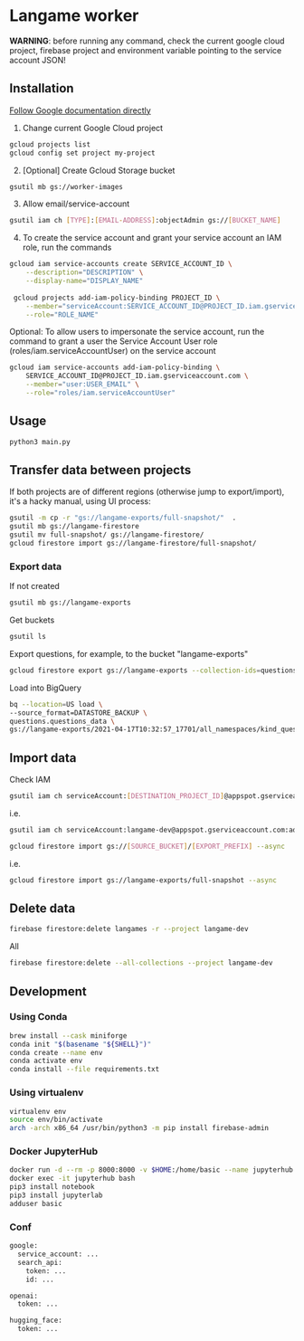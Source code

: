# Langame worker

**WARNING**: before running any command, check the current google cloud project, firebase project and environment variable pointing to the service account JSON!


## Installation

[Follow Google documentation directly](https://cloud.google.com/container-registry/docs/access-control#before_you_begin
)

1. Change current Google Cloud project
```bash
gcloud projects list
gcloud config set project my-project
```

2. [Optional] Create Gcloud Storage bucket

```bash
gsutil mb gs://worker-images
```

3. Allow email/service-account

```bash
gsutil iam ch [TYPE]:[EMAIL-ADDRESS]:objectAdmin gs://[BUCKET_NAME]
```

4. To create the service account and grant your service account an IAM role, run the commands
```bash
gcloud iam service-accounts create SERVICE_ACCOUNT_ID \
    --description="DESCRIPTION" \
    --display-name="DISPLAY_NAME"
    
 gcloud projects add-iam-policy-binding PROJECT_ID \
    --member="serviceAccount:SERVICE_ACCOUNT_ID@PROJECT_ID.iam.gserviceaccount.com" \
    --role="ROLE_NAME"
```

Optional: To allow users to impersonate the service account, run the command to grant a user the Service Account User role (roles/iam.serviceAccountUser) on the service account
```bash
gcloud iam service-accounts add-iam-policy-binding \
    SERVICE_ACCOUNT_ID@PROJECT_ID.iam.gserviceaccount.com \
    --member="user:USER_EMAIL" \
    --role="roles/iam.serviceAccountUser"
```

## Usage

```bash
python3 main.py
```

## Transfer data between projects

If both projects are of different regions (otherwise jump to export/import), it's a hacky manual, using UI process:

```bash
gsutil -m cp -r "gs://langame-exports/full-snapshot/"  .
gsutil mb gs://langame-firestore
gsutil mv full-snapshot/ gs://langame-firestore/
gcloud firestore import gs://langame-firestore/full-snapshot/
```

### Export data

If not created
```bash
gsutil mb gs://langame-exports
```

Get buckets
```bash
gsutil ls
```

Export questions, for example, to the bucket "langame-exports"
```bash
gcloud firestore export gs://langame-exports --collection-ids=questions
```

Load into BigQuery
```bash
bq --location=US load \
--source_format=DATASTORE_BACKUP \
questions.questions_data \
gs://langame-exports/2021-04-17T10:32:57_17701/all_namespaces/kind_questions/all_namespaces_kind_questions.export_metadata
```

## Import data

Check IAM
```bash
gsutil iam ch serviceAccount:[DESTINATION_PROJECT_ID]@appspot.gserviceaccount.com:admin gs://[SOURCE_BUCKET]
```
i.e.
```bash
gsutil iam ch serviceAccount:langame-dev@appspot.gserviceaccount.com:admin gs://langame-exports
```

```bash
gcloud firestore import gs://[SOURCE_BUCKET]/[EXPORT_PREFIX] --async
```
i.e.
```bash
gcloud firestore import gs://langame-exports/full-snapshot --async
```

## Delete data

```bash
firebase firestore:delete langames -r --project langame-dev
```
All
```bash
firebase firestore:delete --all-collections --project langame-dev
```

## Development

### Using Conda

```bash
brew install --cask miniforge
conda init "$(basename "${SHELL}")"
conda create --name env
conda activate env
conda install --file requirements.txt
```

### Using virtualenv

```bash
virtualenv env
source env/bin/activate
arch -arch x86_64 /usr/bin/python3 -m pip install firebase-admin

```

### Docker JupyterHub

```bash
docker run -d --rm -p 8000:8000 -v $HOME:/home/basic --name jupyterhub jupyterhub/jupyterhub jupyterhub
docker exec -it jupyterhub bash
pip3 install notebook
pip3 install jupyterlab
adduser basic
```

### Conf

```bash
google:
  service_account: ...
  search_api:
    token: ...
    id: ...

openai:
  token: ...

hugging_face:
  token: ...
```